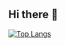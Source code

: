 ## Hi there 👋

[![Top Langs](https://github-readme-stats.vercel.app/api/top-langs/?username=Mayayamoo)](https://github.com/Mayayamoo/github-readme-stats)
